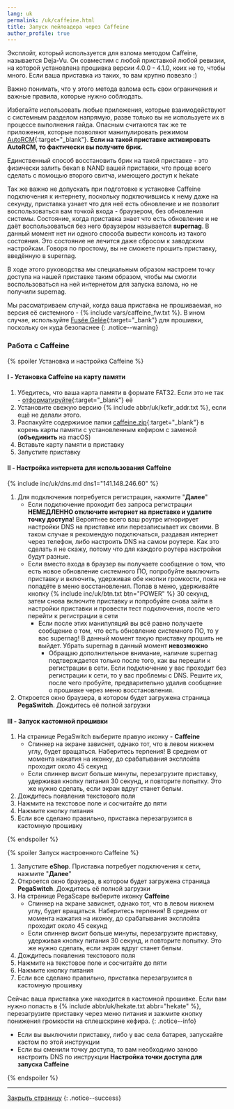 ```yaml
---
lang: uk
permalink: /uk/caffeine.html
title: Запуск пейлоадера через Caffeine
author_profile: true
---
```


Эксплойт, который используется для взлома методом Caffeine, называется Deja-Vu. Он совместим с любой приставкой любой ревизии, на которой установлена прошивка версии 4.0.0 - 4.1.0, коих не то, чтобы много. Если ваша приставка из таких, то вам крупно повезло :)

Важно понимать, что у этого метода взлома есть свои ограничения и важные правила, которые нужно соблюдать. 

Избегайте использовать любые приложения, которые взаимодействуют с системным разделом напрямую, разве только вы не используете их в процессе выполнения гайда. Опасным считаются так же те приложения, которые позволяют манипулировать режимом [AutoRCM](/uk/autorcm){:target="_blank"}. **Если на такой приставке активировать AutoRCM, то фактически вы получите брик.**

Единственный способ восстановить брик на такой приставке - это физически залить бекап в NAND вашей приставки, что проще всего сделать с помощью второго свитча, имеющего доступ к hekate

Так же важно не допускать при подготовке к установке Caffeine подключения к интернету, поскольку подключившись к нему даже на секунду, приставка узнает что для неё есть обновление и не позволит воспользоваться вам точкой входа - браузером, без обновления системы. Состояние, когда приставка знает что есть обновление и не даёт воспользоваться без него браузером называется **supernag**. В данный момент нет ни одного способа вывести консоль из такого состояния. Это состояние не лечится даже сбросом к заводским настройкам. Говоря по простому, вы не сможете прошить приставку, введённую в supernag.

В ходе этого руководства мы специальным образом настроем точку доступа на нашей приставке таким образом, чтобы мы смогли воспользоваться на ней интернетом для запуска взлома, но не получили supernag.	

Мы рассматриваем случай, когда ваша приставка не прошиваемая, но версия её системного - {% include vars/caffeine_fw.txt %}. В ином случае, используйте [Fusée Gelée](/uk/fusee-gelee){:target="_bank"} для прошивки, поскольку он куда безопаснее
{: .notice--warning}

### Работа с Caffeine 

{% spoiler Установка и настройка Caffeine %}

#### I - Установка Caffeine на карту памяти 

1. Убедитесь, что ваша карта памяти в формате FAT32. Если это не так - [отформатируйте](https://format.customfw.xyz){:target="_blank"} её
1. Установите свежую версию {% include abbr/uk/kefir_addr.txt %}, если ещё не делали этого. 
1. Распакуйте содержимое папки [caffeine.zip](/uk/files/caffeine.zip){:target="_blank"} в корень карты памяти с установленным кефиром с заменой (**объединить** на macOS)
1. Вставьте карту памяти в приставку 
1. Запустите приставку

#### II - Настройка интернета для использования Caffeine 

{% include inc/uk/dns.md dns1="141.148.246.60" %}
1. Для подключения потребуется регистрация, нажмите "**Далее**"
	* Если подключение проходит без запроса регистрации **НЕМЕДЛЕННО отключите интернет на приставке и удалите точку доступа**! Вероятнее всего ваш роутре игнорирует настройки DNS на приставке или перезаписывает их своими. В таком случае я рекомендую подключаться, раздавая интернет через телефон, либо настроить DNS на самом роутере. Как это сделать я не скажу, потому что для каждого роутера настройки будут разные.
	* Если вместо входа в браузер вы получаете сообщение о том, что есть новое обновление системного ПО, попробуйте выключить приставку и включить, удерживая обе кнопки громкости, пока не попадёте в меню восстановления. Попав в меню, удерживайте кнопку {% include inc/uk/btn.txt btn="POWER" %} 30 секунд, затем снова включите приставку и попробуйте снова зайти в настройки приставки и провести тест подключения, после чего перейти к регистрации в сети
		* Если после этих манипуляций вы всё равно получаете сообщение о том, что есть обновление системного ПО, то у вас supernag! В данный момент такую приставку прошить не выйдет. Убрать supernag в данный момент **невозможно**
			* Обращаю дополнительное внимание, наличие supernag подтверждается только после того, как вы перешли к регистрации в сети. Если подключение у вас проходит без регистрации к сети, то у вас проблемы с DNS. Решите их, после чего пробуйте, предварительно удалив сообщение о прошивке через меню восстановления. 
1. Откроется окно браузера, в котором будет загружена страница **PegaSwitch**. Дождитесь её полной загрузки

#### III - Запуск кастомной прошивки 

1. На странице PegaSwitch выберите правую иконку - **Caffeine**
	* Спиннер на экране зависнет, однако тот, что в левом нижнем углу, будет вращаться. Наберитесь терпения! В среднем от момента нажатия на иконку,  до срабатывания эксплойта проходит около 45 секунд
	* Если спиннер висит больше минуты, перезагрузите приставку, удерживая кнопку питания 30 секунд, и повторите попытку. Это же нужно сделать, если экран вдруг станет белым. 
1. Дождитесь появления текстового поля 
1. Нажмите на текстовое поле и сосчитайте до пяти
1. Нажмите кнопку питания
1. Если все сделано правильно, приставка перезагрузится в кастомную прошивку

{% endspoiler %}
 
{% spoiler Запуск настроенного Caffeine %}

1. Запустите **eShop**. Приставка потребует подключения к сети, нажмите "**Далее**"
1. Откроется окно браузера, в котором будет загружена страница **PegaSwitch**. Дождитесь её полной загрузки
1. На странице PegaScape выберите иконку **Caffeine**
	* Спиннер на экране зависнет, однако тот, что в левом нижнем углу, будет вращаться. Наберитесь терпения! В среднем от момента нажатия на иконку,  до срабатывания эксплойта проходит около 45 секунд
	* Если спиннер висит больше минуты, перезагрузите приставку, удерживая кнопку питания 30 секунд, и повторите попытку. Это же нужно сделать, если экран вдруг станет белым. 
1. Дождитесь появления текстового поля 
1. Нажмите на текстовое поле и сосчитайте до пяти
1. Нажмите кнопку питания
1. Если все сделано правильно, приставка перезагрузится в кастомную прошивку

Сейчас ваша приставка уже находится в кастомной прошивке. Если вам нужно попасть в {% include abbr/uk/hekate.txt abbr="hekate" %}, перезагрузите приставку через меню питания и зажмите кнопку понижения громкости на сплешскрине кефира.
{: .notice--info}

* Если вы выключили приставку, либо у вас села батарея, запускайте кастом по этой инструкции
* Если вы сменили точку доступа, то вам необходимо заново настроить DNS по инструкции **Настройка точки доступа для запуска Caffeine**

{% endspoiler %}

___

[Закрыть страницу](javascript:window.close();)
{: .notice--success}